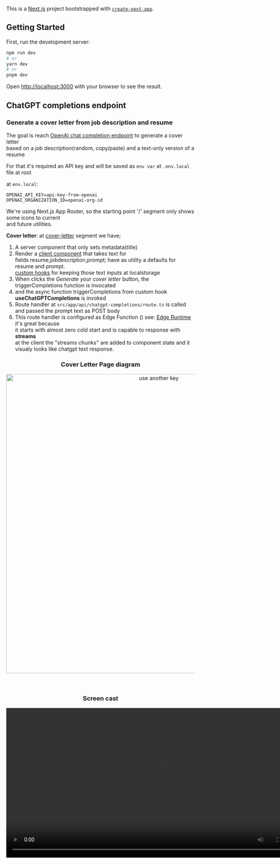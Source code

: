 This is a [Next.js](https://nextjs.org/) project bootstrapped with [`create-next-app`](https://github.com/vercel/next.js/tree/canary/packages/create-next-app).

## Getting Started

First, run the development server:

```bash
npm run dev
# or
yarn dev
# or
pnpm dev
```

Open [http://localhost:3000](http://localhost:3000) with your browser to see the result.

## ChatGPT completions endpoint

### Generate a cover letter from job description and resume

The goal is reach [OpenAI chat completion endpoint](https://platform.openai.com/docs/api-reference/chat/create) to generate a cover letter  
based on a job description(random, copy/paste) and a text-only version of a resume

For that it's required an API key and will be saved as `env var` at `.env.local` file at root

at `env.local`:

```.text
OPENAI_API_KEY=api-key-from-openai
OPENAI_ORGANIZATION_ID=openai-org-id
```

We're using Next.js App Router, so the starting point '/' segment only shows some icons to current  
and future utilities.

**Cover letter**: at [cover-letter](src/app/cover-letter/page.tsx) segment we have;

1. A server component that only sets metadata(title)
2. Render a [client component](src/app/cover-letter/cover-letter-client.tsx) that takes text for  
   fields resume,jobdescription,prompt; have as utility a defaults for resume and prompt.  
   [custom hooks](src/hooks/use-localstorage.ts) for keeping those text inputs at localstorage
3. When clicks the _Generate your cover letter_ button, the triggerCompletions function is invocated
4. and the async function triggerCompletions from custom hook **useChatGPTCompletions** is invoked
5. Route handler at `src/app/api/chatgpt-completions/route.ts` is called and passed the prompt text as POST body
6. This route handler is configured as Edge Function () see: [Edge Runtime](https://nextjs.org/docs/app/api-reference/edge) it's great because  
   it starts with almost zero cold start and is capable to response with **streams**  
   at the client the "streams chunks" are added to component state and it visualy looks like chatgpt text response.

<div align="center">
   <h3>Cover Letter Page diagram</h3>
   <img src="https://losormorpino-public-media.s3.us-east-2.amazonaws.com/le00p9p.png" width="800" alt="use another key">
</div>
<br>
<br>
<div align="center">
   <h3>Screen cast</h3>
   <video controls width="800">
      <source src="https://losormorpino-public-media.s3.us-east-2.amazonaws.com/mm00gw4.mov" type="video/mov">
   </video>
</div>
